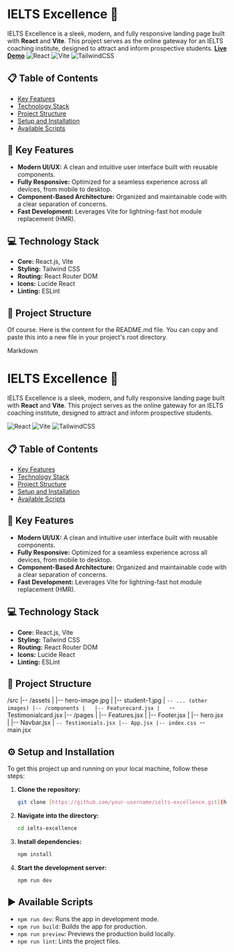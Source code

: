 # IELTS Excellence 🚀

IELTS Excellence is a sleek, modern, and fully responsive landing page built with **React** and **Vite**. This project serves as the online gateway for an IELTS coaching institute, designed to attract and inform prospective students.
**[Live Demo](https://ielts-institute-ss6z417up-lakshmana70s-projects.vercel.app/)**
![React](https://img.shields.io/badge/react-%2320232a.svg?style=for-the-badge&logo=react&logoColor=%2361DAFB)
![Vite](https://img.shields.io/badge/vite-%23646CFF.svg?style=for-the-badge&logo=vite&logoColor=white)
![TailwindCSS](https://img.shields.io/badge/tailwindcss-%2338B2AC.svg?style=for-the-badge&logo=tailwind-css&logoColor=white)

## 📋 Table of Contents

* [Key Features](#-key-features)
* [Technology Stack](#-technology-stack)
* [Project Structure](#-project-structure)
* [Setup and Installation](#-setup-and-installation)
* [Available Scripts](#-available-scripts)

## 🌟 Key Features

* **Modern UI/UX:** A clean and intuitive user interface built with reusable components.
* **Fully Responsive:** Optimized for a seamless experience across all devices, from mobile to desktop.
* **Component-Based Architecture:** Organized and maintainable code with a clear separation of concerns.
* **Fast Development:** Leverages Vite for lightning-fast hot module replacement (HMR).

## 💻 Technology Stack

* **Core:** React.js, Vite
* **Styling:** Tailwind CSS
* **Routing:** React Router DOM
* **Icons:** Lucide React
* **Linting:** ESLint

## 📂 Project Structure
Of course. Here is the content for the README.md file. You can copy and paste this into a new file in your project's root directory.

Markdown

# IELTS Excellence 🚀

IELTS Excellence is a sleek, modern, and fully responsive landing page built with **React** and **Vite**. This project serves as the online gateway for an IELTS coaching institute, designed to attract and inform prospective students.

![React](https://img.shields.io/badge/react-%2320232a.svg?style=for-the-badge&logo=react&logoColor=%2361DAFB)
![Vite](https://img.shields.io/badge/vite-%23646CFF.svg?style=for-the-badge&logo=vite&logoColor=white)
![TailwindCSS](https://img.shields.io/badge/tailwindcss-%2338B2AC.svg?style=for-the-badge&logo=tailwind-css&logoColor=white)

## 📋 Table of Contents

* [Key Features](#-key-features)
* [Technology Stack](#-technology-stack)
* [Project Structure](#-project-structure)
* [Setup and Installation](#-setup-and-installation)
* [Available Scripts](#-available-scripts)

## 🌟 Key Features

* **Modern UI/UX:** A clean and intuitive user interface built with reusable components.
* **Fully Responsive:** Optimized for a seamless experience across all devices, from mobile to desktop.
* **Component-Based Architecture:** Organized and maintainable code with a clear separation of concerns.
* **Fast Development:** Leverages Vite for lightning-fast hot module replacement (HMR).

## 💻 Technology Stack

* **Core:** React.js, Vite
* **Styling:** Tailwind CSS
* **Routing:** React Router DOM
* **Icons:** Lucide React
* **Linting:** ESLint

## 📂 Project Structure

/src
|-- /assets
|   |-- hero-image.jpg
|   |-- student-1.jpg
|   `-- ... (other images)
|-- /components
|   |-- Featurecard.jsx
|   `-- Testimonialcard.jsx
|-- /pages
|   |-- Features.jsx
|   |-- Footer.jsx
|   |-- hero.jsx
|   |-- Navbar.jsx
|   `-- Testimonials.jsx
|-- App.jsx
|-- index.css
`-- main.jsx
## ⚙️ Setup and Installation

To get this project up and running on your local machine, follow these steps:

1.  **Clone the repository:**
    ```bash
    git clone [https://github.com/your-username/ielts-excellence.git](https://github.com/Lakshmana70/-IELTSInstitute)
    ```
2.  **Navigate into the directory:**
    ```bash
    cd ielts-excellence
    ```
3.  **Install dependencies:**
    ```bash
    npm install
    ```
4.  **Start the development server:**
    ```bash
    npm run dev
    ```

## ▶️ Available Scripts

* `npm run dev`: Runs the app in development mode.
* `npm run build`: Builds the app for production.
* `npm run preview`: Previews the production build locally.
* `npm run lint`: Lints the project files.


